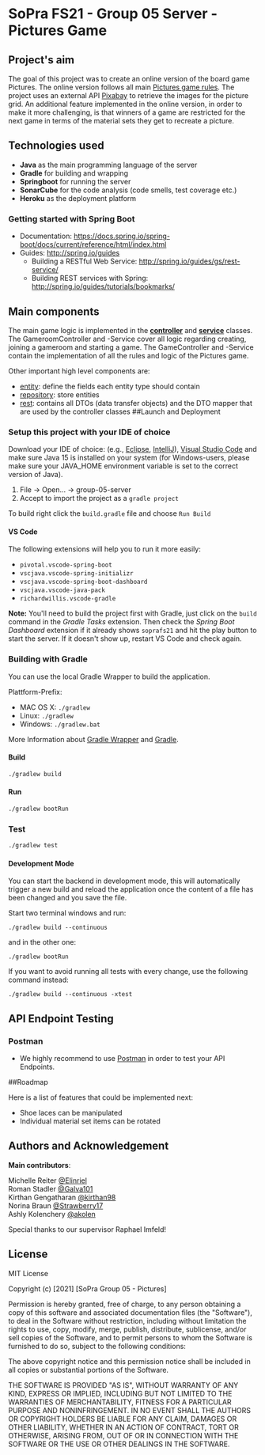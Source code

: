 # SoPra FS21 - Group 05 Server - Pictures Game

## Project's aim
The goal of this project was to create an online version of the board game Pictures. 
The online version follows all main [Pictures game rules](https://www.riograndegames.com/wp-content/uploads/2020/04/Pictures_Rules_EN_web_1.2.pdf).
The project uses an external API [Pixabay](https://pixabay.com/api/docs/) to retrieve the images for the picture grid.
An additional feature implemented in the online version, in order to make it more challenging, is that winners of a game are restricted for the next game in terms of the material sets they get to recreate a picture.

## Technologies used
- **Java** as the main programming language of the server
- **Gradle** for building and wrapping
- **Springboot** for running the server
- **SonarCube** for the code analysis (code smells, test coverage etc.)
- **Heroku** as the deployment platform

### Getting started with Spring Boot

-   Documentation: https://docs.spring.io/spring-boot/docs/current/reference/html/index.html
-   Guides: http://spring.io/guides
    -   Building a RESTful Web Service: http://spring.io/guides/gs/rest-service/
    -   Building REST services with Spring: http://spring.io/guides/tutorials/bookmarks/

## Main components
The main game logic is implemented in the [**controller**](https://github.com/sopra-fs21-group-05/group-05-server/tree/main/src/main/java/ch/uzh/ifi/hase/soprafs21/controller) and [**service**](https://github.com/sopra-fs21-group-05/group-05-server/tree/main/src/main/java/ch/uzh/ifi/hase/soprafs21/service) classes.
The GameroomController and -Service cover all logic regarding creating, joining a gameroom and starting a game.
The GameController and -Service contain the implementation of all the rules and logic of the Pictures game.

Other important high level components are:
- [entity](https://github.com/sopra-fs21-group-05/group-05-server/tree/main/src/main/java/ch/uzh/ifi/hase/soprafs21/entity): define the fields each entity type should contain
- [repository](https://github.com/sopra-fs21-group-05/group-05-server/tree/main/src/main/java/ch/uzh/ifi/hase/soprafs21/repository): store entities
- [rest](https://github.com/sopra-fs21-group-05/group-05-server/tree/main/src/main/java/ch/uzh/ifi/hase/soprafs21/rest): contains all DTOs (data transfer objects) and the DTO mapper that are used by the controller classes
##Launch and Deployment
### Setup this project with your IDE of choice

Download your IDE of choice: (e.g., [Eclipse](http://www.eclipse.org/downloads/), [IntelliJ](https://www.jetbrains.com/idea/download/)), [Visual Studio Code](https://code.visualstudio.com/) and make sure Java 15 is installed on your system (for Windows-users, please make sure your JAVA_HOME environment variable is set to the correct version of Java).

1. File -> Open... -> group-05-server
2. Accept to import the project as a `gradle project`

To build right click the `build.gradle` file and choose `Run Build`

#### VS Code
The following extensions will help you to run it more easily:
-   `pivotal.vscode-spring-boot`
-   `vscjava.vscode-spring-initializr`
-   `vscjava.vscode-spring-boot-dashboard`
-   `vscjava.vscode-java-pack`
-   `richardwillis.vscode-gradle`

**Note:** You'll need to build the project first with Gradle, just click on the `build` command in the _Gradle Tasks_ extension. Then check the _Spring Boot Dashboard_ extension if it already shows `soprafs21` and hit the play button to start the server. If it doesn't show up, restart VS Code and check again.

### Building with Gradle

You can use the local Gradle Wrapper to build the application.

Plattform-Prefix:

-   MAC OS X: `./gradlew`
-   Linux: `./gradlew`
-   Windows: `./gradlew.bat`

More Information about [Gradle Wrapper](https://docs.gradle.org/current/userguide/gradle_wrapper.html) and [Gradle](https://gradle.org/docs/).

#### Build

```bash
./gradlew build
```

#### Run

```bash
./gradlew bootRun
```

### Test

```bash
./gradlew test
```

#### Development Mode

You can start the backend in development mode, this will automatically trigger a new build and reload the application
once the content of a file has been changed and you save the file.

Start two terminal windows and run:

`./gradlew build --continuous`

and in the other one:

`./gradlew bootRun`

If you want to avoid running all tests with every change, use the following command instead:

`./gradlew build --continuous -xtest`

## API Endpoint Testing

### Postman

-   We highly recommend to use [Postman](https://www.getpostman.com) in order to test your API Endpoints.



##Roadmap

Here is a list of features that could be implemented next:
- Shoe laces can be manipulated
- Individual material set items can be rotated

## Authors and Acknowledgement

**Main contributors**:  

Michelle Reiter [@Elinriel](https://github.com/Elinriel)  
Roman Stadler [@Galva101](https://github.com/Galva101)  
Kirthan Gengatharan [@kirthan98](https://github.com/kirthan98)  
Norina Braun [@Strawberry17](https://github.com/Strawberry17)  
Ashly Kolenchery [@akolen](https://github.com/akolen)  

Special thanks to our supervisor Raphael Imfeld!

## License
MIT License

Copyright (c) [2021] [SoPra Group 05 - Pictures]

Permission is hereby granted, free of charge, to any person obtaining a copy
of this software and associated documentation files (the "Software"), to deal
in the Software without restriction, including without limitation the rights
to use, copy, modify, merge, publish, distribute, sublicense, and/or sell
copies of the Software, and to permit persons to whom the Software is
furnished to do so, subject to the following conditions:

The above copyright notice and this permission notice shall be included in all
copies or substantial portions of the Software.

THE SOFTWARE IS PROVIDED "AS IS", WITHOUT WARRANTY OF ANY KIND, EXPRESS OR
IMPLIED, INCLUDING BUT NOT LIMITED TO THE WARRANTIES OF MERCHANTABILITY,
FITNESS FOR A PARTICULAR PURPOSE AND NONINFRINGEMENT. IN NO EVENT SHALL THE
AUTHORS OR COPYRIGHT HOLDERS BE LIABLE FOR ANY CLAIM, DAMAGES OR OTHER
LIABILITY, WHETHER IN AN ACTION OF CONTRACT, TORT OR OTHERWISE, ARISING FROM,
OUT OF OR IN CONNECTION WITH THE SOFTWARE OR THE USE OR OTHER DEALINGS IN THE
SOFTWARE.